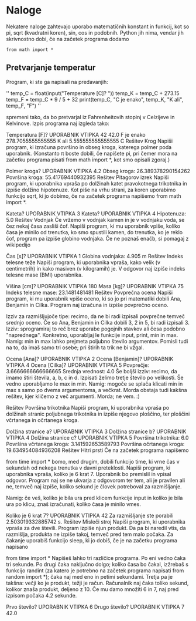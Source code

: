 
# Naloge
Nekatere naloge zahtevajo uporabo matematičnih konstant in funkcij, kot so pi, sqrt (kvadratni koren), sin, cos in podobnih. Python jih nima, vendar jih skrivnostno dobi, če na začetek programa dodamo

`
from math import *
`

## Pretvarjanje temperatur
Program, ki ste ga napisali na predavanjih:

''
temp_C = float(input("Temperature [C]? "))
temp_K = temp_C + 273.15
temp_F = temp_C * 9 / 5 + 32
print(temp_C, "C je enako", temp_K, "K ali", temp_F, "F")
''

spremeni tako, da bo pretvarjal iz Fahrenheitovih stopinj v Celzijeve in Kelvinove. Izpis programa naj izgleda tako:

Temperatura [F]? UPORABNIK VTIPKA 42
42.0 F je enako 278.7055555555555 K ali 5.555555555555555 C
Rešitev
Krog
Napiši program, ki izračuna površino in obseg kroga, katerega polmer poda uporabnik. (Konstanto π boste dobili, če napišete pi, pri čemer mora na začetku programa pisati from math import *, kot smo opisali zgoraj.)

Polmer kroga? UPORABNIK VTIPKA 4.2
Obseg kroga: 26.389378290154262
Površina kroga: 55.41769440932395
Rešitev
Pitagorov izrek
Napiši program, ki uporabnika vpraša po dolžinah katet pravokotnega trikotnika in izpiše dolžino hipotenuze. Kot piše na vrhu strani, za koren uporabimo funkcijo sqrt, ki jo dobimo, če na začetek programa napišemo from math import *.

Kateta? UPORABNIK VTIPKA 3
Kateta? UPORABNIK VTIPKA 4
Hipotenuza: 5.0
Rešitev
Vodnjak
Če vržemo v vodnjak kamen in je v vodnjaku voda, se čez nekaj časa zasliši čof. Napiši program, ki mu uporabnik vpiše, koliko časa je minilo od trenutka, ko smo spustili kamen, do trenutka, ko je reklo čof, program pa izpiše globino vodnjaka. Če ne poznaš enačb, si pomagaj z wikipedijo

Čas [s]? UPORABNIK VTIPKA 1
Globina vodnjaka: 4.905 m
Rešitev
Indeks telesne teže
Napiši program, ki uporabnika vpraša, kako velik (v centimetrih) in kako masiven (v kilogramih) je. V odgovor naj izpiše indeks telesne mase (BMI) uporabnika.

Višina [cm]? UPORABNIK VTIPKA 180
Masa [kg]? UPORABNIK VTIPKA 75
Indeks telesne mase: 23.1481481481
Rešitev
Povprečna ocena
Napiši program, ki mu uporabnik vpiše oceno, ki so jo pri matematiki dobili Ana, Benjamin in Cilka. Program naj izračuna in izpiše povprečno oceno.

Izziv za razmišljujoče tipe: recimo, da ne bi radi izpisali povprečne temveč srednjo oceno. Če so Ana, Benjamin in Cilka dobili 3, 2 in 5, bi radi izpisali 3. Izziv: sprogramiraj to reč brez uporabe pogojnih stavkov ali česa podobno "naprednega". Konkretno, uporabljaj le funkcije input, print, min in max. Namig: min in max lahko prejmeta poljubno število argumentov. Pomisli tudi na to, da imaš samo tri osebe; pri štirih ta trik ne bi vžgal.

Ocena [Ana]? UPORABNIK VTIPKA 2
Ocena [Benjamin]? UPORABNIK VTIPKA 4
Ocena [Cilka]? UPORABNIK VTIPKA 5
Povprečje: 3.6666666666666665
Srednja vrednost: 4.0
Še boljši izziv: recimo, da imamo štiri števila, a, b, c in d. Izpisati želimo tretje število po velikosti. Še vedno uporabljamo le max in min. Namig: mogoče se splača klicati min in max s samo po dvema argumentoma, a večkrat. Morda obstaja tudi kakšna rešitev, kjer kličemo z več argumenti. Morda; ne vem. :)

Rešitev
Površina trikotnika
Napiši program, ki uporabnika vpraša po dolžinah stranic poljubnega trikotnika in izpiše njegovo ploščino, ter ploščini včrtanega in očrtanega kroga.

Dolžina stranice a? UPORABNIK VTIPKA 3
Dolžina stranice b? UPORABNIK VTIPKA 4
Dolžina stranice c? UPORABNIK VTIPKA 5
Površina trikotnika: 6.0
Površina včrtanega kroga: 3.141592653589793
Površina očrtanega kroga: 19.634954084936208
Rešitev
Hitri prsti
Če na začetek programa napišemo

from time import *
bomo, med drugim, dobili funkcijo time, ki vrne čas v sekundah od nekega trenutka v davni preteklosti. Napiši program, ki uporabnika vpraša, koliko je 6 krat 7. Uporabnik bo premislil in vpisal odgovor. Program naj se ne ukvarja z odgovorom ter tem, ali je pravilen ali ne, temveč naj izpiše, koliko sekund je človek potreboval za razmišljanje.

Namig: če veš, koliko je bila ura pred klicem funkcije input in koliko je bila ura po klicu, znaš izračunati, koliko časa je minilo vmes.

Koliko je 6 krat 7? UPORABNIK VTIPKA 42
Za razmišljanje ste porabili 2.503019332885742 s.
Rešitev
Misleči stroj
Napiši program, ki uporabnika vpraša za dve števili. Program izpiše njun produkt. Da pa bi naredil vtis, da razmišlja, produkta ne izpiše takoj, temveč pred tem malo počaka. Za čakanje uporabiš funkcijo sleep, ki jo dobiš, če je na začetku programa napisano

from time import *
Napišeš lahko tri različice programa. Po eni vedno čaka tri sekunde. Po drugi čaka naključno dolgo; koliko časa bo čakal, izžrebaš s funkcijo randint (za katero je potrebno na začetek programa napisati from random import *); čaka naj med eno in petimi sekundami. Tretja pa je takšna: večji ko je produkt, težji je račun. Računalnik naj čaka toliko sekund, kolikor znaša produkt, deljeno z 10. Če mu damo množiti 6 in 7, naj pred izpisom počaka 4.2 sekunde.

Prvo število? UPORABNIK VTIPKA 6
Drugo število? UPORABNIK VTIPKA 7
42.0
